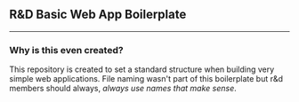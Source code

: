 ## R&D Basic Web App Boilerplate
-------------------------------------------

### Why is this even created?

This repository is created to set a standard structure when building very simple web applications. File naming wasn't part of this boilerplate but r&d members should always, *always use names that make sense*.
